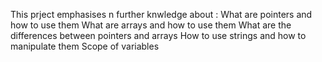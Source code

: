 This prject emphasises n further knwledge about :
What are pointers and how to use them
What are arrays and how to use them
What are the differences between pointers and arrays
How to use strings and how to manipulate them
Scope of variables
